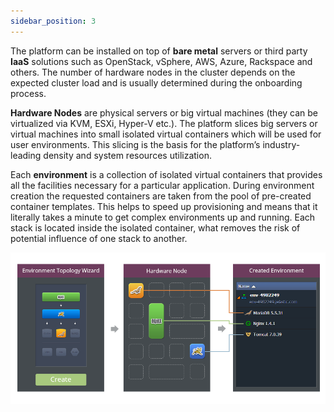 ```yaml
---
sidebar_position: 3
---
```


The platform can be installed on top of **bare metal** servers or third party **IaaS** solutions such as OpenStack, vSphere, AWS, Azure, Rackspace and others. The number of hardware nodes in the cluster depends on the expected cluster load and is usually determined during the onboarding process.

**Hardware Nodes** are physical servers or big virtual machines (they can be virtualized via KVM, ESXi, Hyper-V etc.). The platform slices big servers or virtual machines into small isolated virtual containers which will be used for user environments. This slicing is the basis for the platform’s industry-leading density and system resources utilization.

Each **environment** is a collection of isolated virtual containers that provides all the facilities necessary for a particular application. During environment creation the requested containers are taken from the pool of pre-created container templates. This helps to speed up provisioning and means that it literally takes a minute to get complex environments up and running. Each stack is located inside the isolated container, what removes the risk of potential influence of one stack to another.


![Locale Dropdown](./img/InfrastructureLevel/hardware-node.png)